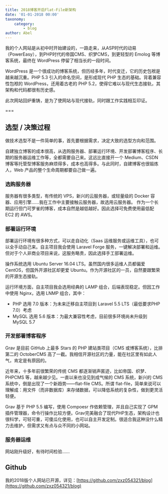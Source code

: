 ```yaml
---
title: 2018博客开启Flat-File新架构
date: '01-01-2018 00:00'
taxonomy:
    category:
        - blog
author: Abel
---
```


我的个人网站是从初中时开始建设的，一路走来，从ASP时代的动易（PowerEasy），到PHP时代的帝国CMS、织梦CMS，到更轻型的 Emolog 等博客系统，最终在 WordPress 停留了相当长的一段时间。

WordPress 是一个很成功的博客系统，但历经多年，时代变迁，它的历史包袱是越来越沉重。PHP 5.3 引入的命名空间，是形成现代 PHP 生态的基础。背着兼容性包袱的 WordPress，还用着古老的 PHP 5.2，使得它难以与现代生态接轨，其架构和代码都很有历史感。

此次网站回炉重铸，是为了使网站与现代接轨，同时跟工作实践相互印证。

===

## 选型 / 决策过程

做技术选型不是一件简单的事，首先要根据需求，决定大致的选型方向和范围。

自建独立博客的成本很高，从选购服务器、部署运行环境、开发部署博客程序、长期的服务器运维工作等，全都需要自己来。这远比直接开一个 Medium、CSDN 博客等托管型博客服务麻烦得多，成本也高得多。与此同时，自建博客也很锻炼人，Web 产品的整个生命周期都要自己做一遍。

### 选购服务器

服务器有很多类型，有传统的 VPS，新兴的云服务器，或轻量级的 Docker 容器、应用引擎……我在工作中主要接触云服务器，故选用云服务器。 作为一个长期运行但门可罗雀的博客，成本自然是越低越好。因此选择可免费使用最低配 EC2 的 AWS。

### 部署运行环境

部署运行环境有很多种方式，可以走自动化（Saas 运维服务或运维工具），也可以全手动自己来。自主项目我会使用 Laravel Forge 服务，一键解决部署和运维。但对于个人非商业项目来说，这服务略贵，因此选择手工部署运维。

操作系统选用 Ubuntu Server 16.04 LTS。虽然国内很多运维人员都偏爱 CentOS，但国外开源社区却更爱 Ubuntu。作为开源社区的一员，自然要跟繁荣的开源生态接轨。

运行环境方面，自主项目我会选用经典的 LAMP 组合，后端表现稳定。但因工作中使用 Nginx，选用 LNMP 组合，其中：

- PHP 选用 7.0 版本：为未来迁移自主项目到 Laravel 5.5 LTS（最低要求PHP 7.0）考虑
- MySQL 选用 5.6 版本：为最大兼容性考虑，目前很多环境尚未升级到 MySQL 5.7

### 开发部署博客程序

Grav 是目前 GitHub 上最多 Stars 的 PHP 建站类项目（CMS 或博客系统），比排第二的 OctoberCMS 高了一截。我相信开源社区的力量，能在社区里有如此人气，肯定是有原因的。

近年来，十多年前很繁荣的传统 CMS 都逐渐销声匿迹，比如帝国、织梦、PHPCMS 等，越来越少见。一直以来也没见到成气候的 CMS 系统，新兴的 CMS 系统中，倒是出现了一个新趋势——flat-file CMS。所谓 flat-file，简单来说可以理解成：用文件（而非数据库）来存储数据，可以降低系统的复杂性，做到更灵活轻便。

Grav 基于 PHP 5.5 编写，使用 Compoesr 作依赖管理，并且自己实现了 GPM 插件管理器，命令行操作比较方便。Grav完美融合了现代PHP生态，架构设计也很科学，可轻可重，可傻瓜化使用，也可以自主开发定制。很适合我这种没什么精力去维护，但需求又有点与众不同的小网站。

### 服务器运维

网站刚升级好，有待时间检验……


## Github

我的2018版个人网站已开源，详见：[https://github.com/zxz054321/blog](https://github.com/zxz054321/blog)